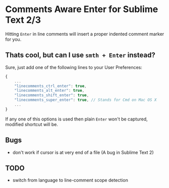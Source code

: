 # Comments Aware Enter for Sublime Text 2/3

Hitting `Enter` in line comments will insert a proper indented comment marker for you.

## Thats cool, but can I use `smth + Enter` instead?

Sure, just add one of the following lines to your User Preferences:

```js
{
    ...
    "linecomments_ctrl_enter": true,
    "linecomments_alt_enter": true,
    "linecomments_shift_enter": true,
    "linecomments_super_enter": true, // Stands for Cmd on Mac OS X
    ...
}
```

If any one of this options is used then plain `Enter` won't be captured, modified shortcut will be.


## Bugs

- don't work if cursor is at very end of a file (A bug in Sublime Text 2)

## TODO

- switch from language to line-comment scope detection
